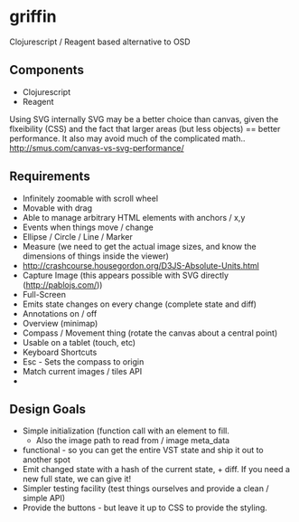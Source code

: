# griffin
Clojurescript / Reagent based alternative to OSD


## Components
* Clojurescript
* Reagent

Using SVG internally
SVG may be a better choice than canvas, given the flxeibility (CSS) and
the fact that larger areas (but less objects) == better performance.
It also may avoid much of the complicated math..
http://smus.com/canvas-vs-svg-performance/


## Requirements
*  Infinitely zoomable with scroll wheel
*  Movable with drag
*  Able to manage arbitrary HTML elements with anchors / x,y
*  Events when things move / change
*  Ellipse / Circle / Line / Marker
*  Measure (we need to get the actual image sizes, and know the dimensions of things inside the viewer)
  * http://crashcourse.housegordon.org/D3JS-Absolute-Units.html
*  Capture Image (this appears possible with SVG directly (http://pablojs.com/))
*  Full-Screen
*  Emits state changes on every change (complete state and diff)
*  Annotations on / off
*  Overview (minimap)
*  Compass / Movement thing (rotate the canvas about a central point)
*  Usable on a tablet (touch, etc)
*  Keyboard Shortcuts
  *  Esc - Sets the compass to origin
*  Match current images / tiles API
*

## Design Goals
* Simple initialization (function call with an element to fill.
  * Also the image path to read from / image meta_data
* functional - so you can get the entire VST state and ship it out to another spot
* Emit changed state with a hash of the current state, + diff. If you need a new full state, we can give it!
* Simpler testing facility (test things ourselves and provide a clean / simple API)
* Provide the buttons - but leave it up to CSS to provide the styling.
